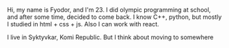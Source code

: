 Hi, my name is Fyodor, and I'm 23.
I did olympic programming at school, and after some time, decided to come back.
I know C++, python, but mostly I studied in html + css + js.
Also I can work with react.

I live in Syktyvkar, Komi Republic. But I think about moving to somewhere
